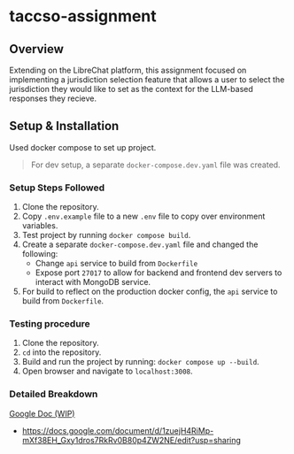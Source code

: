 # taccso-assignment

## Overview
Extending on the LibreChat platform, this assignment focused on implementing a jurisdiction selection feature that allows a user to select the jurisdiction they would like to set as the context for the LLM-based responses they recieve.

## Setup & Installation
Used docker compose to set up project. 
> For dev setup, a separate `docker-compose.dev.yaml` file was created.

### Setup Steps Followed
1. Clone the repository.
2. Copy `.env.example` file to a new `.env` file to copy over environment variables.
3. Test project by running `docker compose build`.
4. Create a separate `docker-compose.dev.yaml` file and changed the following:
    - Change `api` service to build from `Dockerfile`
    - Expose port `27017` to allow for backend and frontend dev servers to interact with MongoDB service.
5. For build to reflect on the production docker config, the `api` service to build from `Dockerfile`.

### Testing procedure
1. Clone the repository.
2. `cd` into the repository.
3. Build and run the project by running: `docker compose up --build`.
4. Open browser and navigate to `localhost:3008`.

### Detailed Breakdown
<ins>Google Doc (WIP)</ins>
- https://docs.google.com/document/d/1zuejH4RiMp-mXf38EH_Gxy1dros7RkRv0B80p4ZW2NE/edit?usp=sharing
